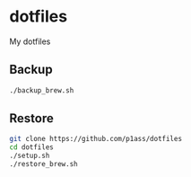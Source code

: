 # dotfiles

My dotfiles

## Backup

```bash
./backup_brew.sh
```

## Restore
```bash
git clone https://github.com/p1ass/dotfiles
cd dotfiles
./setup.sh
./restore_brew.sh
```
